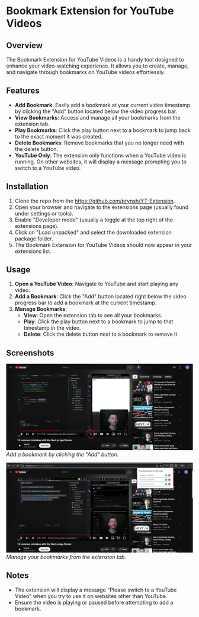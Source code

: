 # Bookmark Extension for YouTube Videos

## Overview

The Bookmark Extension for YouTube Videos is a handy tool designed to enhance your video-watching experience. It allows you to create, manage, and navigate through bookmarks on YouTube videos effortlessly.

## Features

- **Add Bookmark**: Easily add a bookmark at your current video timestamp by clicking the "Add" button located below the video progress bar.
- **View Bookmarks**: Access and manage all your bookmarks from the extension tab.
- **Play Bookmarks**: Click the play button next to a bookmark to jump back to the exact moment it was created.
- **Delete Bookmarks**: Remove bookmarks that you no longer need with the delete button.
- **YouTube Only**: The extension only functions when a YouTube video is running. On other websites, it will display a message prompting you to switch to a YouTube video.

## Installation

1. Clone the repo from the https://github.com/prynsh/YT-Extension.
2. Open your browser and navigate to the extensions page (usually found under settings or tools).
3. Enable "Developer mode" (usually a toggle at the top right of the extensions page).
4. Click on "Load unpacked" and select the downloaded extension package folder.
5. The Bookmark Extension for YouTube Videos should now appear in your extensions list.

## Usage

1. **Open a YouTube Video**: Navigate to YouTube and start playing any video.
2. **Add a Bookmark**: Click the "Add" button located right below the video progress bar to add a bookmark at the current timestamp.
3. **Manage Bookmarks**:
    - **View**: Open the extension tab to see all your bookmarks.
    - **Play**: Click the play button next to a bookmark to jump to that timestamp in the video.
    - **Delete**: Click the delete button next to a bookmark to remove it.

## Screenshots

![Add Bookmark](./extension.png)
*Add a bookmark by clicking the "Add" button.*

![Manage Bookmarks](./bookmark.png)
*Manage your bookmarks from the extension tab.*

## Notes

- The extension will display a message "Please switch to a YouTube Video" when you try to use it on websites other than YouTube.
- Ensure the video is playing or paused before attempting to add a bookmark.
